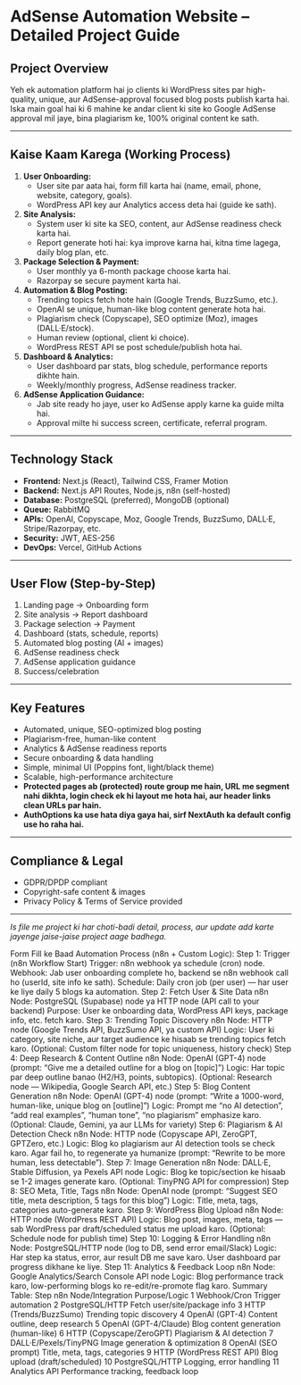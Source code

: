 # AdSense Automation Website – Detailed Project Guide

## Project Overview
Yeh ek automation platform hai jo clients ki WordPress sites par high-quality, unique, aur AdSense-approval focused blog posts publish karta hai. Iska main goal hai ki 6 mahine ke andar client ki site ko Google AdSense approval mil jaye, bina plagiarism ke, 100% original content ke sath.

---

## Kaise Kaam Karega (Working Process)
1. **User Onboarding:**
   - User site par aata hai, form fill karta hai (name, email, phone, website, category, goals).
   - WordPress API key aur Analytics access deta hai (guide ke sath).
2. **Site Analysis:**
   - System user ki site ka SEO, content, aur AdSense readiness check karta hai.
   - Report generate hoti hai: kya improve karna hai, kitna time lagega, daily blog plan, etc.
3. **Package Selection & Payment:**
   - User monthly ya 6-month package choose karta hai.
   - Razorpay se secure payment karta hai.
4. **Automation & Blog Posting:**
   - Trending topics fetch hote hain (Google Trends, BuzzSumo, etc.).
   - OpenAI se unique, human-like blog content generate hota hai.
   - Plagiarism check (Copyscape), SEO optimize (Moz), images (DALL·E/stock).
   - Human review (optional, client ki choice).
   - WordPress REST API se post schedule/publish hota hai.
5. **Dashboard & Analytics:**
   - User dashboard par stats, blog schedule, performance reports dikhte hain.
   - Weekly/monthly progress, AdSense readiness tracker.
6. **AdSense Application Guidance:**
   - Jab site ready ho jaye, user ko AdSense apply karne ka guide milta hai.
   - Approval milte hi success screen, certificate, referral program.

---

## Technology Stack
- **Frontend:** Next.js (React), Tailwind CSS, Framer Motion
- **Backend:** Next.js API Routes, Node.js, n8n (self-hosted)
- **Database:** PostgreSQL (preferred), MongoDB (optional)
- **Queue:** RabbitMQ
- **APIs:** OpenAI, Copyscape, Moz, Google Trends, BuzzSumo, DALL·E, Stripe/Razorpay, etc.
- **Security:** JWT, AES-256
- **DevOps:** Vercel, GitHub Actions

---

## User Flow (Step-by-Step)
1. Landing page → Onboarding form
2. Site analysis → Report dashboard
3. Package selection → Payment
4. Dashboard (stats, schedule, reports)
5. Automated blog posting (AI + images)
6. AdSense readiness check
7. AdSense application guidance
8. Success/celebration

---

## Key Features
- Automated, unique, SEO-optimized blog posting
- Plagiarism-free, human-like content
- Analytics & AdSense readiness reports
- Secure onboarding & data handling
- Simple, minimal UI (Poppins font, light/black theme)
- Scalable, high-performance architecture
- **Protected pages ab (protected) route group me hain, URL me segment nahi dikhta, login check ek hi layout me hota hai, aur header links clean URLs par hain.**
- **AuthOptions ka use hata diya gaya hai, sirf NextAuth ka default config use ho raha hai.**

---

## Compliance & Legal
- GDPR/DPDP compliant
- Copyright-safe content & images
- Privacy Policy & Terms of Service provided

---

*Is file me project ki har choti-badi detail, process, aur update add karte jayenge jaise-jaise project aage badhega.* 


Form Fill ke Baad Automation Process (n8n + Custom Logic):
Step 1: Trigger (n8n Workflow Start)
Trigger:
n8n webhook ya schedule (cron) node.
Webhook: Jab user onboarding complete ho, backend se n8n webhook call ho (userId, site info ke sath).
Schedule: Daily cron job (per user) — har user ke liye daily 5 blogs ka automation.
Step 2: Fetch User & Site Data
n8n Node: PostgreSQL (Supabase) node ya HTTP node (API call to your backend)
Purpose:
User ke onboarding data, WordPress API keys, package info, etc. fetch karo.
Step 3: Trending Topic Discovery
n8n Node: HTTP node (Google Trends API, BuzzSumo API, ya custom API)
Logic:
User ki category, site niche, aur target audience ke hisaab se trending topics fetch karo.
(Optional: Custom filter node for topic uniqueness, history check)
Step 4: Deep Research & Content Outline
n8n Node: OpenAI (GPT-4) node (prompt: “Give me a detailed outline for a blog on [topic]”)
Logic:
Har topic par deep outline banao (H2/H3, points, subtopics).
(Optional: Research node — Wikipedia, Google Search API, etc.)
Step 5: Blog Content Generation
n8n Node: OpenAI (GPT-4) node (prompt: “Write a 1000-word, human-like, unique blog on [outline]”)
Logic:
Prompt me “no AI detection”, “add real examples”, “human tone”, “no plagiarism” emphasize karo.
(Optional: Claude, Gemini, ya aur LLMs for variety)
Step 6: Plagiarism & AI Detection Check
n8n Node: HTTP node (Copyscape API, ZeroGPT, GPTZero, etc.)
Logic:
Blog ko plagiarism aur AI detection tools se check karo.
Agar fail ho, to regenerate ya humanize (prompt: “Rewrite to be more human, less detectable”).
Step 7: Image Generation
n8n Node: DALL·E, Stable Diffusion, ya Pexels API node
Logic:
Blog ke topic/section ke hisaab se 1-2 images generate karo.
(Optional: TinyPNG API for compression)
Step 8: SEO Meta, Title, Tags
n8n Node: OpenAI node (prompt: “Suggest SEO title, meta description, 5 tags for this blog”)
Logic:
Title, meta, tags, categories auto-generate karo.
Step 9: WordPress Blog Upload
n8n Node: HTTP node (WordPress REST API)
Logic:
Blog post, images, meta, tags — sab WordPress par draft/scheduled status me upload karo.
(Optional: Schedule node for publish time)
Step 10: Logging & Error Handling
n8n Node: PostgreSQL/HTTP node (log to DB, send error email/Slack)
Logic:
Har step ka status, error, aur result DB me save karo.
User dashboard par progress dikhane ke liye.
Step 11: Analytics & Feedback Loop
n8n Node: Google Analytics/Search Console API node
Logic:
Blog performance track karo, low-performing blogs ko re-edit/re-promote flag karo.
Summary Table:
Step	n8n Node/Integration	Purpose/Logic
1	Webhook/Cron	Trigger automation
2	PostgreSQL/HTTP	Fetch user/site/package info
3	HTTP (Trends/BuzzSumo)	Trending topic discovery
4	OpenAI (GPT-4)	Content outline, deep research
5	OpenAI (GPT-4/Claude)	Blog content generation (human-like)
6	HTTP (Copyscape/ZeroGPT)	Plagiarism & AI detection
7	DALL·E/Pexels/TinyPNG	Image generation & optimization
8	OpenAI (SEO prompt)	Title, meta, tags, categories
9	HTTP (WordPress REST API)	Blog upload (draft/scheduled)
10	PostgreSQL/HTTP	Logging, error handling
11	Analytics API	Performance tracking, feedback loop